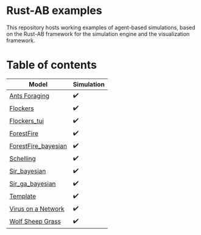 # Rust-AB examples

This repository hosts working examples of agent-based simulations, based on the Rust-AB framework for the simulation engine and the visualization framework.

#  Table of contents

| Model                                       | Simulation         |
| --------------------------------------------| ------------------ |
| [Ants Foraging](antsforaging)               | :heavy_check_mark: |
| [Flockers](flockers)                        | :heavy_check_mark: |
| [Flockers_tui](flockers_tui)                | :heavy_check_mark: |
| [ForestFire](forestfire)                    | :heavy_check_mark: |
| [ForestFire_bayesian](forestfire_bayesian)  | :heavy_check_mark: |
| [Schelling](schelling)                      | :heavy_check_mark: |
| [Sir_bayesian](forestfire)                  | :heavy_check_mark: |
| [Sir_ga_bayesian](forestfire)               | :heavy_check_mark: |
| [Template](template)                        | :heavy_check_mark: |
| [Virus on a Network](virusnetwork)          | :heavy_check_mark: |
| [Wolf Sheep Grass](wolfsheepgrass)          | :heavy_check_mark: |
